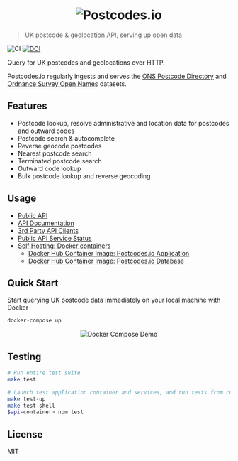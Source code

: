 <h1 align="center">
  <img src="https://img.ideal-postcodes.co.uk/Postcodes.io%20Logo@3x.png" alt="Postcodes.io">
</h1>

> UK postcode & geolocation API, serving up open data

![CI](https://github.com/ideal-postcodes/postcodes.io/workflows/CI/badge.svg)
[![DOI](https://zenodo.org/badge/15987081.svg)](https://zenodo.org/badge/latestdoi/15987081)

Query for UK postcodes and geolocations over HTTP.

Postcodes.io regularly ingests and serves the [ONS Postcode Directory](https://geoportal.statistics.gov.uk/search?collection=Dataset&sort=-created&tags=onspd) and [Ordnance Survey Open Names](https://www.ordnancesurvey.co.uk/products/os-open-names) datasets.

## Features

- Postcode lookup, resolve administrative and location data for postcodes and outward codes
- Postcode search & autocomplete
- Reverse geocode postcodes
- Nearest postcode search
- Terminated postcode search
- Outward code lookup
- Bulk postcode lookup and reverse geocoding

## Usage

- [Public API](https://postcodes.io)
- [API Documentation](https://postcodes.io/docs)
- [3rd Party API Clients](https://postcodes.io/about)
- [Public API Service Status](https://status.ideal-postcodes.co.uk)
- [Self Hosting: Docker containers](https://postcodes.io/docs#docker-install)
  - [Docker Hub Container Image: Postcodes.io Application](https://hub.docker.com/r/idealpostcodes/postcodes.io)
  - [Docker Hub Container Image: Postcodes.io Database](https://hub.docker.com/r/idealpostcodes/postcodes.io.db)

## Quick Start

Start querying UK postcode data immediately on your local machine with Docker

```bash
docker-compose up
```

<p align="center">
  <img src="https://img.ideal-postcodes.co.uk/postcodesio-docker-compose-demo.gif" alt="Docker Compose Demo">
</p>

## Testing

```bash
# Run entire test suite
make test

# Launch test application container and services, and run tests from container
make test-up
make test-shell
$api-container> npm test
```

## License

MIT
